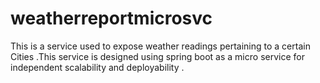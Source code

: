 # weatherreportmicrosvc
This is a service used to expose weather readings pertaining to a certain Cities .This service is designed using spring boot as a micro service for independent scalability and deployability .
